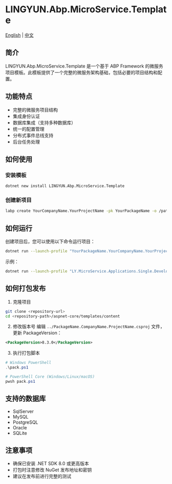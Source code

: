 # LINGYUN.Abp.MicroService.Template

[English](README.md) | [中文](README.zh-CN.md)

## 简介

LINGYUN.Abp.MicroService.Template 是一个基于 ABP Framework 的微服务项目模板。此模板提供了一个完整的微服务架构基础，包括必要的项目结构和配置。

## 功能特点

- 完整的微服务项目结构
- 集成身份认证
- 数据库集成（支持多种数据库）
- 统一的配置管理
- 分布式事件总线支持
- 后台任务处理

## 如何使用

### 安装模板

```bash
dotnet new install LINGYUN.Abp.MicroService.Template
```

### 创建新项目

```bash
labp create YourCompanyName.YourProjectName -pk YourPackageName -o /path/to/output --dbms MySql --cs "Server=127.0.0.1;Database=YourDatabase;User Id=your_user;Password=your_password;SslMode=None" --no-random-port
```

## 如何运行

创建项目后，您可以使用以下命令运行项目：

```bash
dotnet run --launch-profile "YourPackageName.YourCompanyName.YourProjectName.Development"
```

示例：
```bash
dotnet run --launch-profile "LY.MicroService.Applications.Single.Development"
```

## 如何打包发布

1. 克隆项目

```bash
git clone <repository-url>
cd <repository-path>/aspnet-core/templates/content
```

2. 修改版本号
   编辑 `../PackageName.CompanyName.ProjectName.csproj` 文件，更新 PackageVersion：

```xml
<PackageVersion>8.3.0</PackageVersion>
```

3. 执行打包脚本

```powershell
# Windows PowerShell
.\pack.ps1

# PowerShell Core (Windows/Linux/macOS)
pwsh pack.ps1
```

## 支持的数据库

- SqlServer
- MySQL
- PostgreSQL
- Oracle
- SQLite

## 注意事项

- 确保已安装 .NET SDK 8.0 或更高版本
- 打包时注意修改 NuGet 发布地址和密钥
- 建议在发布前进行完整的测试
